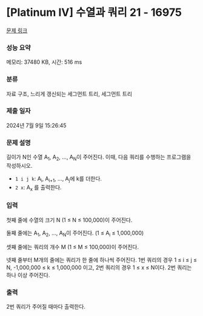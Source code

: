 # [Platinum IV] 수열과 쿼리 21 - 16975 

[문제 링크](https://www.acmicpc.net/problem/16975) 

### 성능 요약

메모리: 37480 KB, 시간: 516 ms

### 분류

자료 구조, 느리게 갱신되는 세그먼트 트리, 세그먼트 트리

### 제출 일자

2024년 7월 9일 15:26:45

### 문제 설명

<p>길이가 N인 수열 A<sub>1</sub>, A<sub>2</sub>, ..., A<sub>N</sub>이 주어진다. 이때, 다음 쿼리를 수행하는 프로그램을 작성하시오.</p>

<ul>
	<li><code>1 i j k</code>: A<sub>i</sub>, A<sub>i+1</sub>, ..., A<sub>j</sub>에 k를 더한다.</li>
	<li><code>2 x</code>: A<sub>x</sub> 를 출력한다.</li>
</ul>

### 입력 

 <p>첫째 줄에 수열의 크기 N (1 ≤ N ≤ 100,000)이 주어진다.</p>

<p>둘째 줄에는 A<sub>1</sub>, A<sub>2</sub>, ..., A<sub>N</sub>이 주어진다. (1 ≤ A<sub>i</sub> ≤ 1,000,000)</p>

<p>셋째 줄에는 쿼리의 개수 M (1 ≤ M ≤ 100,000)이 주어진다.</p>

<p>넷째 줄부터 M개의 줄에는 쿼리가 한 줄에 하나씩 주어진다. 1번 쿼리의 경우 1 ≤ i ≤ j ≤ N, -1,000,000 ≤ k ≤ 1,000,000 이고, 2번 쿼리의 경우 1 ≤ x ≤ N이다. 2번 쿼리는 하나 이상 주어진다.</p>

### 출력 

 <p>2번 쿼리가 주어질 때마다 출력한다.</p>

